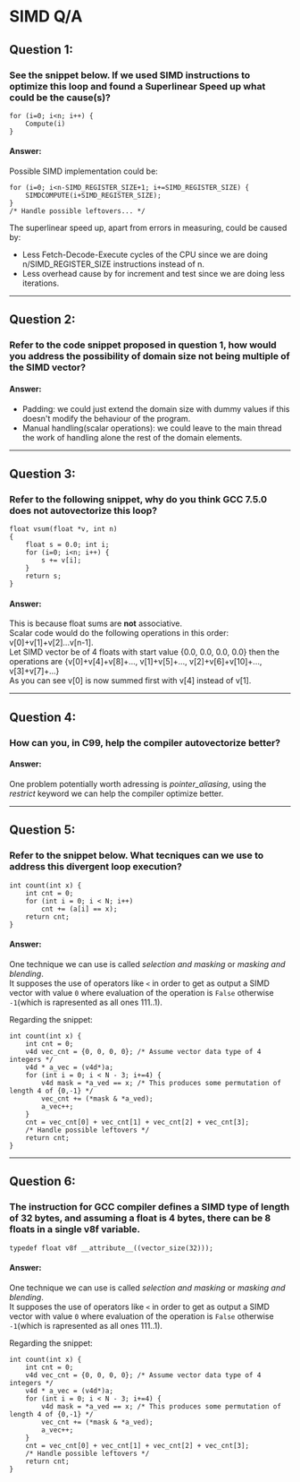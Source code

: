 # SIMD Q/A

## Question 1:
### See the snippet below. If we used SIMD instructions to optimize this loop and found a Superlinear Speed up what could be the cause(s)?
```
for (i=0; i<n; i++) {
    Compute(i)
}
``` 
#### Answer:
Possible SIMD implementation could be:
```
for (i=0; i<n-SIMD_REGISTER_SIZE+1; i+=SIMD_REGISTER_SIZE) {
    SIMDCOMPUTE(i+SIMD_REGISTER_SIZE);
}
/* Handle possible leftovers... */
``` 

The superlinear speed up, apart from errors in measuring, could be caused by:
- Less Fetch-Decode-Execute cycles of the CPU since we are doing n/SIMD_REGISTER_SIZE instructions instead of n.
- Less overhead cause by for increment and test since we are doing less iterations.

---
## Question 2:
### Refer to the code snippet proposed in question 1, how would you address the possibility of domain size not being multiple of the SIMD vector?
#### Answer:
- Padding: we could just extend the domain size with dummy values if this doesn't modify the behaviour of the program.
- Manual handling(scalar operations): we could leave to the main thread the work of handling alone the rest of the domain elements.
---
## Question 3:
### Refer to the following snippet, why do you think GCC 7.5.0 does __not__ autovectorize this loop?
```
float vsum(float *v, int n)
{
    float s = 0.0; int i;
    for (i=0; i<n; i++) {
        s += v[i];
    }
    return s;
}
```

#### Answer:
This is because float sums are __not__ associative. <br>
Scalar code would do the following operations in this order: v[0]+v[1]+v[2]...v[n-1]. <br>
Let SIMD vector be of 4 floats with start value {0.0, 0.0, 0.0, 0.0} then the operations are {v[0]+v[4]+v[8]+..., v[1]+v[5]+..., v[2]+v[6]+v[10]+..., v[3]+v[7]+...} <br>
As you can see v[0] is now summed first with v[4] instead of v[1].

---

## Question 4:
### How can you, in C99, help the compiler autovectorize better?
#### Answer:
One problem potentially worth adressing is _pointer_aliasing_, using the _restrict_ keyword we can help the compiler optimize better.

---
## Question 5:
### Refer to the snippet below. What tecniques can we use to address this divergent loop execution?
```
int count(int x) {
    int cnt = 0;
    for (int i = 0; i < N; i++)
        cnt += (a[i] == x);
    return cnt;
}
```
#### Answer:
One technique we can use is called _selection and masking_ or _masking and blending_.<br>
It supposes the use of operators like `<` in order to get as output a SIMD vector with value `0` where evaluation of the operation is `False` otherwise `-1`(which is rapresented as all ones 111..1).

Regarding the snippet: 
```
int count(int x) {
    int cnt = 0;
    v4d vec_cnt = {0, 0, 0, 0}; /* Assume vector data type of 4 integers */
    v4d * a_vec = (v4d*)a;
    for (int i = 0; i < N - 3; i+=4) {
        v4d mask = *a_ved == x; /* This produces some permutation of length 4 of {0,-1} */
        vec_cnt += (*mask & *a_ved); 
        a_vec++;
    }
    cnt = vec_cnt[0] + vec_cnt[1] + vec_cnt[2] + vec_cnt[3];
    /* Handle possible leftovers */
    return cnt;
}
```

---

## Question 6:
### The instruction for GCC compiler defines a SIMD type of length of 32 bytes, and assuming a float is 4 bytes, there can be 8 floats in a single v8f variable.
```
typedef float v8f __attribute__((vector_size(32)));
```
#### Answer:
One technique we can use is called _selection and masking_ or _masking and blending_.<br>
It supposes the use of operators like `<` in order to get as output a SIMD vector with value `0` where evaluation of the operation is `False` otherwise `-1`(which is rapresented as all ones 111..1).

Regarding the snippet: 
```
int count(int x) {
    int cnt = 0;
    v4d vec_cnt = {0, 0, 0, 0}; /* Assume vector data type of 4 integers */
    v4d * a_vec = (v4d*)a;
    for (int i = 0; i < N - 3; i+=4) {
        v4d mask = *a_ved == x; /* This produces some permutation of length 4 of {0,-1} */
        vec_cnt += (*mask & *a_ved); 
        a_vec++;
    }
    cnt = vec_cnt[0] + vec_cnt[1] + vec_cnt[2] + vec_cnt[3];
    /* Handle possible leftovers */
    return cnt;
}
```

